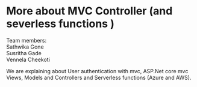 # More about MVC Controller (and severless functions )
Team members:</br>
Sathwika Gone</br>
Susritha Gade</br>
Vennela Cheekoti</br>
 
 We are explaining about User authentication with mvc, ASP.Net core mvc Views, Models and Controllers and Serverless functions (Azure and AWS).  
